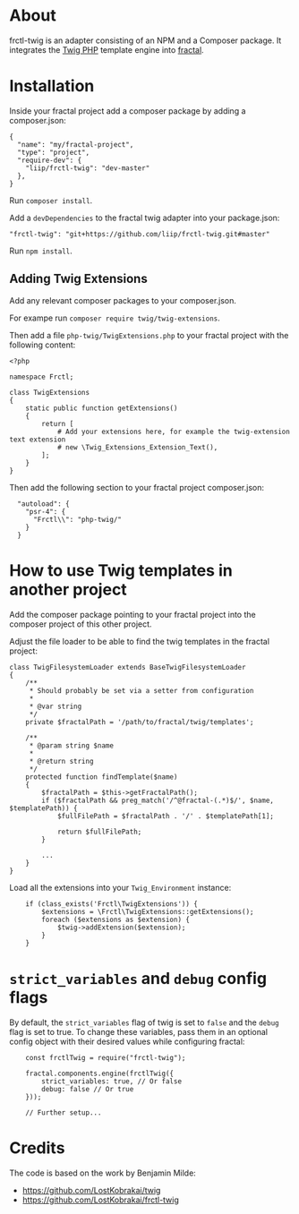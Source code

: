 # About

frctl-twig is an adapter consisting of an NPM and a Composer package.
It integrates the [Twig PHP](https://twig.symfony.com) template engine into [fractal](https://fractal.build).

# Installation

Inside your fractal project add a composer package by adding a composer.json:

```
{
  "name": "my/fractal-project",
  "type": "project",
  "require-dev": {
    "liip/frctl-twig": "dev-master"
  },
}
```

Run `composer install`.

Add a `devDependencies` to the fractal twig adapter into your package.json:

    "frctl-twig": "git+https://github.com/liip/frctl-twig.git#master"

Run `npm install`.

## Adding Twig Extensions

Add any relevant composer packages to your composer.json.

For exampe run `composer require twig/twig-extensions`.

Then add a file `php-twig/TwigExtensions.php` to your fractal project with the following content:

```
<?php

namespace Frctl;

class TwigExtensions
{
    static public function getExtensions()
    {
        return [
            # Add your extensions here, for example the twig-extension text extension
            # new \Twig_Extensions_Extension_Text(),
        ];
    }
}
```

Then add the following section to your fractal project composer.json:

```
  "autoload": {
    "psr-4": {
      "Frctl\\": "php-twig/"
    }
  }

```

# How to use Twig templates in another project

Add the composer package pointing to your fractal project into the composer project of this other project.

Adjust the file loader to be able to find the twig templates in the fractal project:

```
class TwigFilesystemLoader extends BaseTwigFilesystemLoader
{
    /**
     * Should probably be set via a setter from configuration
     *
     * @var string
     */
    private $fractalPath = '/path/to/fractal/twig/templates';

    /**
     * @param string $name
     *
     * @return string
     */
    protected function findTemplate($name)
    {
        $fractalPath = $this->getFractalPath();
        if ($fractalPath && preg_match('/^@fractal-(.*)$/', $name, $templatePath)) {
            $fullFilePath = $fractalPath . '/' . $templatePath[1];

            return $fullFilePath;
        }

        ...
    }
}
```

Load all the extensions into your `Twig_Environment` instance:

```
    if (class_exists('Frctl\TwigExtensions')) {
        $extensions = \Frctl\TwigExtensions::getExtensions();
        foreach ($extensions as $extension) {
            $twig->addExtension($extension);
        }
    }
```

# `strict_variables` and `debug` config flags

By default, the `strict_variables` flag of twig is set to `false` and the `debug` flag is set to true. 
To change these variables, pass them in an optional config object with their desired values while configuring 
fractal:

```
    const frctlTwig = require("frctl-twig");
    
    fractal.components.engine(frctlTwig({
        strict_variables: true, // Or false
        debug: false // Or true
    }));
    
    // Further setup...
```

# Credits

The code is based on the work by Benjamin Milde:
* https://github.com/LostKobrakai/twig
* https://github.com/LostKobrakai/frctl-twig
